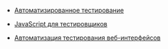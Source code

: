 - [Автоматизированное тестирование](https://github.com/MashaOsipova/MariyaOsipova/blob/main/HomeworkAutoTest.md)

- [JavaScript для тестировщиков](https://github.com/MashaOsipova/JS_homeworks)


- [Автоматизация тестирования веб-интерфейсов](https://github.com/MashaOsipova/MariyaOsipova/blob/main/HomeworkAutomatedTesting.md)
